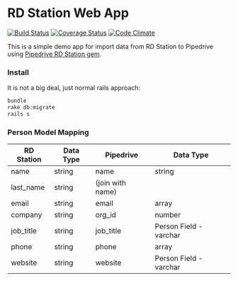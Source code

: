 RD Station Web App
==================

[![Build Status](https://travis-ci.org/maxcnunes/rdstation.png?branch=master)](https://travis-ci.org/maxcnunes/rdstation)
[![Coverage Status](https://coveralls.io/repos/maxcnunes/rdstation/badge.png?branch=master)](https://coveralls.io/r/maxcnunes/rdstation?branch=master)
[![Code Climate](https://codeclimate.com/github/maxcnunes/rdstation.png)](https://codeclimate.com/github/maxcnunes/rdstation)

This is a simple demo app for import data from RD Station to Pipedrive using [Pipedrive RD Station gem](https://github.com/maxcnunes/pipedrive_rdstation).


### Install

It is not a big deal, just normal rails approach:

```bash
bundle
rake db:migrate
rails s
```


### Person Model Mapping

RD Station | Data Type | Pipedrive        | Data Type
-----------|-----------|------------------|------------------------
name       | string    | name             | string
last_name  | string    | (join with name) |
email      | string    | email            | array
company    | string    | org_id           | number
job_title  | string    | job_title        | Person Field - varchar
phone      | string    | phone            | array
website    | string    | website          | Person Field - varchar